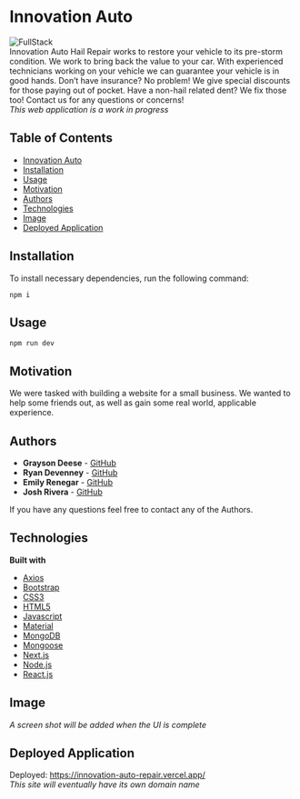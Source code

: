 # Innovation Auto
![FullStack](https://user-images.githubusercontent.com/61035701/84943225-1028d480-b0b2-11ea-8742-e49bc271dcfc.png) <br>
Innovation Auto Hail Repair works to restore your vehicle to its pre-storm condition. We work to bring back the value to your car. With experienced technicians working on your vehicle we can guarantee your vehicle is in good hands. Don’t have insurance? No problem! We give special discounts for those paying out of pocket. Have a non-hail related dent? We fix those too! Contact us for any questions or concerns! <br>
*This web application is a work in progress*

## Table of Contents

  * [Innovation Auto](#innovation-auto)
  * [Installation](#installation)
  * [Usage](#usage)
  * [Motivation](#motivation)
  * [Authors](#authors)
  * [Technologies](#technologies)
  * [Image](#image)
  * [Deployed Application](#deployed-application)

## Installation
To install necessary dependencies, run the following command:

```
npm i
```
## Usage
```
npm run dev
```

## Motivation
We were tasked with building a website for a small business. We wanted to help some friends out, as well as gain some real world, applicable experience.


## Authors
* **Grayson Deese** - [GitHub](https://github.com/graysondeese)
* **Ryan Devenney** - [GitHub](https://github.com/ryand67)
* **Emily Renegar** - [GitHub](https://github.com/egrenegar)
* **Josh Rivera** - [GitHub](https://github.com/JRivera-31)

If you have any questions feel free to contact any of the Authors.


## Technologies
<b>Built with</b>
- [Axios](https://www.npmjs.com/package/axios)
- [Bootstrap](https://getbootstrap.com/)
- [CSS3](https://developer.mozilla.org/en-US/docs/Web/CSS)
- [HTML5](https://developer.mozilla.org/en-US/docs/Web/Guide/HTML/HTML5)
- [Javascript](https://developer.mozilla.org/en-US/docs/Web/JavaScript)
- [Material](https://material-ui.com/)
- [MongoDB](https://www.mongodb.com/)
- [Mongoose](https://mongoosejs.com/docs/)
- [Next.js](https://nextjs.org/)
- [Node.js](https://nodejs.org/en/docs/)
- [React.js](https://reactjs.org/)



## Image
*A screen shot will be added when the UI is complete*

## Deployed Application
Deployed: https://innovation-auto-repair.vercel.app/ <br>
*This site will eventually have its own domain name*
